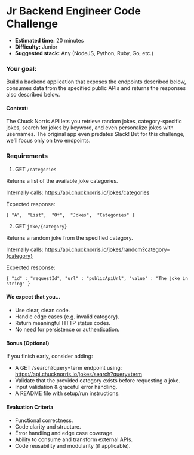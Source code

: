 # Jr Backend Engineer Code Challenge

- **Estimated time:** 20 minutes
- **Difficulty:** Junior
- **Suggested stack:** Any (NodeJS, Python, Ruby, Go, etc.)

### Your goal:

Build a backend application that
exposes the endpoints described below, consumes data from the specified public APIs and returns the responses also described below.

#### Context: 
The Chuck Norris API lets you retrieve random jokes, category-specific jokes, search for jokes
by keyword, and even personalize jokes with usernames. The original app even predates Slack!
But for this challenge, we'll focus only on two endpoints.

### Requirements

1. GET `/categories`

Returns a list of the available joke categories.

Internally calls:
https://api.chucknorris.io/jokes/categories

Expected response:

`
[
    "A", 
    "List", 
    "Of", 
    "Jokes", 
    "Categories"
]
`

2. GET `joke/{category}`

Returns a random joke from the specified category.

Internally calls:
https://api.chucknorris.io/jokes/random?category={category}

Expected response:

`{
    "id" : "requestId",
    "url" : "publicApiUrl",
    "value" : "The joke in string"
}`

#### We expect that you...

* Use clear, clean code.
* Handle edge cases (e.g. invalid category).
* Return meaningful HTTP status codes.
* No need for persistence or authentication.

#### Bonus (Optional)

If you finish early, consider adding:
* A GET /search?query=term endpoint using:
https://api.chucknorris.io/jokes/search?query=term
* Validate that the provided category exists before requesting a joke.
* Input validation & graceful error handling.
* A README file with setup/run instructions.

#### Evaluation Criteria
* Functional correctness.
* Code clarity and structure.
* Error handling and edge case coverage.
* Ability to consume and transform external APIs.
* Code reusability and modularity (if applicable).